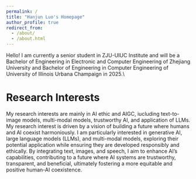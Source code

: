 ```yaml
---
permalink: /
title: "Hanjun Luo's Homepage"
author_profile: true
redirect_from: 
  - /about/
  - /about.html
---
```


Hello! I am currently a senior student in ZJU-UIUC Institute and will be a Bachelor of Engineering in Electronic and Computer Engineering of Zhejiang University and Bachelor of Engineering in Computer Engineering of University of Illinois Urbana Champaign in 2025.\\


Research Interests
======
My research interests are mainly in AI ethic and AIGC, iucluding text-to-image models, multi-modal models, trustworthy AI, and application of LLMs. My research interest is driven by a vision of building a future where humans and AI coexist harmoniously. I am particularly interested in generative AI, large language models (LLMs), and multi-modal models, exploring their potential application while ensuring they are developed responsibly and ethically. By integrating text, images, and speech, I aim to enhance AI’s capabilities, contributing to a future where AI systems are trustworthy, transparent, and beneficial, ultimately fostering a more equitable and positive human-AI coexistence. 
